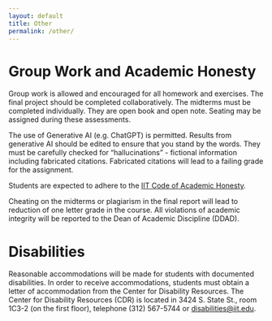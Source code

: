 ```yaml
---
layout: default
title: Other
permalink: /other/
---
```


# Group Work and Academic Honesty

Group work is allowed and encouraged for all homework and exercises. The final project should be completed collaboratively. The midterms must be completed individually. They are open book and open note. Seating may be assigned during these assessments.

The use of Generative AI (e.g. ChatGPT) is permitted. Results from generative AI should be edited to ensure that you stand by the words. They must be carefully checked for “hallucinations” - fictional information including fabricated citations. Fabricated citations will lead to a failing grade for the assignment.

Students are expected to adhere to the [IIT Code of Academic Honesty](https://www.iit.edu/student-affairs/student-handbook/fine-print/code-academic-honesty). 

Cheating on the midterms or plagiarism in the final report will lead to reduction of one letter grade in the course. All violations of academic integrity will be reported to the Dean of Academic Discipline (DDAD).


# Disabilities

Reasonable accommodations will be made for students with documented disabilities. In order to receive accommodations, students must obtain a letter of accommodation from the Center for Disability Resources. The Center for Disability Resources (CDR) is located in 3424 S. State St., room 1C3-2 (on the first floor), telephone (312) 567-5744 or <disabilities@iit.edu>.
